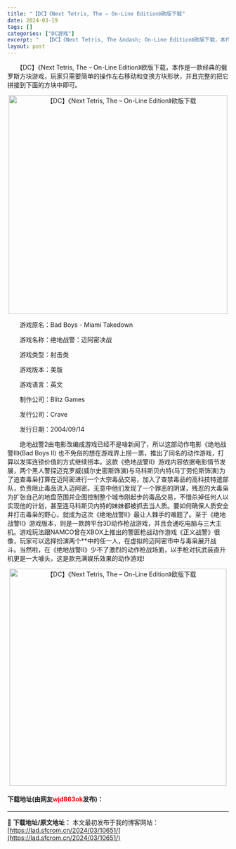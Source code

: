 ```yaml
---
title: "【DC】《Next Tetris, The – On-Line Edition》欧版下载"
date: 2024-03-19
tags: []
categories: ["DC游戏"]
excerpt: "　　【DC】《Next Tetris, The &ndash; On-Line Edition》欧版下载，本作是一款经典的俄罗斯方块游戏，玩家只需要简单的操作左右移动和变换方块形状，并且完整的把它拼接到下面的方块中即可。 　　游戏原名：Bad Boys - Miami Takedown 　　游戏名称&hellip;"
layout: post
---
```


 <p>　　【DC】《Next Tetris, The &ndash; On-Line Edition》欧版下载，本作是一款经典的俄罗斯方块游戏，玩家只需要简单的操作左右移动和变换方块形状，并且完整的把它拼接到下面的方块中即可。</p> <p align="center"><img align="" border="0" src="https://lad.sfcrom.cn/wp-content/uploads/2024/03/20240319_65f9b45d6d6d3.png" width="498" alt="【DC】《Next Tetris, The – On-Line Edition》欧版下载" /></p> <p>　　游戏原名：Bad Boys - Miami Takedown</p> <p>　　游戏名称：绝地战警：迈阿密决战</p> <p>　　游戏类型：射击类</p> <p>　　游戏版本：美版</p> <p>　　游戏语言：英文</p> <p>　　制作公司：Blitz Games</p> <p>　　发行公司：Crave</p> <p>　　发行日期：2004/09/14</p> <p>　　绝地战警2由电影改编成游戏已经不是啥新闻了，所以这部动作电影《绝地战警Ⅱ》(Bad Boys Ⅱ) 也不免俗的想在游戏界上捞一票，推出了同名的动作游戏，打算以发挥连锁价值的方式继续捞本。这款《绝地战警Ⅱ》游戏内容依据电影情节发展，两个黑人警探迈克罗威(威尔史密斯饰演)与马科斯贝内特(马丁劳伦斯饰演)为了追查毒枭打算在迈阿密进行一个大宗毒品交易，加入了查禁毒品的高科技特遣部队，负责阻止毒品流入迈阿密。无意中他们发现了一个罪恶的阴谋，残忍的大毒枭为扩张自己的地盘范围并企图控制整个城市刚起步的毒品交易，不惜杀掉任何人以实现他的计划，甚至连马科斯贝内特的妹妹都被抓去当人质。要如何确保人质安全并打击毒枭的野心，就成为这次《绝地战警Ⅱ》最让人棘手的难题了。至于《绝地战警Ⅱ》游戏版本，则是一款跨平台3D动作枪战游戏，并且会通吃电脑与三大主机。游戏玩法跟NAMCO曾在XBOX上推出的警匪枪战动作游戏《正义战警》很像，玩家可以选择扮演两个**中的任一人，在虚拟的迈阿密市中与毒枭展开战斗。当然啦，在《绝地战警Ⅱ》少不了激烈的动作枪战场面，以手枪对抗武装直升机更是一大噱头，这是款充满娱乐效果的动作游戏!</p> <p align="center"><img align="" border="0" src="https://lad.sfcrom.cn/wp-content/uploads/2024/03/20240319_65f9b45e18266.png" width="494" alt="【DC】《Next Tetris, The – On-Line Edition》欧版下载" /></p> <p><h4>下载地址(由网友<font color="red">wjd863ok</font>发布)：</h4></p> 

---
📖 **下载地址/原文地址：** 本文最初发布于我的博客网站：[https://lad.sfcrom.cn/2024/03/10651/](https://lad.sfcrom.cn/2024/03/10651/)
